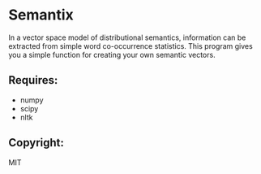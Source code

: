 # Semantix

In a vector space model of distributional semantics,  information can be extracted from simple word co-occurrence statistics. This program gives you a simple function for creating your own semantic vectors. 

Requires:
---------

* numpy
* scipy
* nltk

Copyright:
----------
MIT

